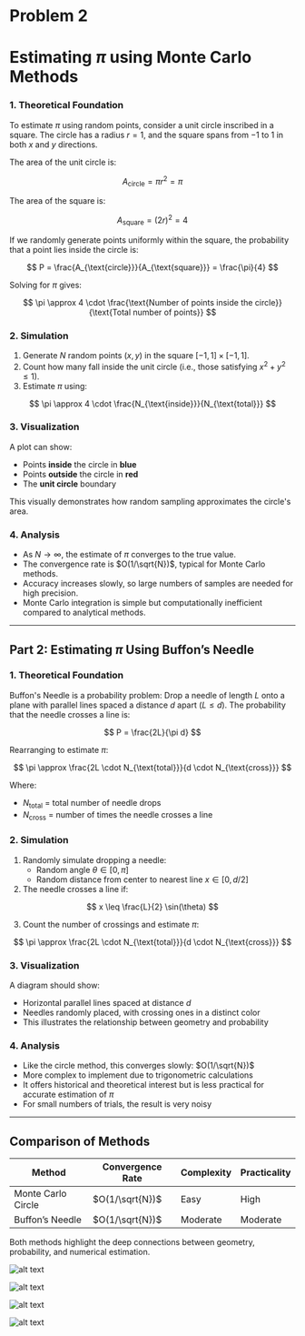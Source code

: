 # Problem 2

# Estimating $\pi$ using Monte Carlo Methods

### 1. Theoretical Foundation

To estimate $\pi$ using random points, consider a unit circle inscribed in a square. The circle has a radius $r = 1$, and the square spans from $-1$ to $1$ in both $x$ and $y$ directions.

The area of the unit circle is:

$$
A_{\text{circle}} = \pi r^2 = \pi
$$

The area of the square is:

$$
A_{\text{square}} = (2r)^2 = 4
$$

If we randomly generate points uniformly within the square, the probability that a point lies inside the circle is:

$$
P = \frac{A_{\text{circle}}}{A_{\text{square}}} = \frac{\pi}{4}
$$

Solving for $\pi$ gives:

$$
\pi \approx 4 \cdot \frac{\text{Number of points inside the circle}}{\text{Total number of points}}
$$

### 2. Simulation

1. Generate $N$ random points $(x, y)$ in the square $[-1, 1] \times [-1, 1]$.
2. Count how many fall inside the unit circle (i.e., those satisfying $x^2 + y^2 \leq 1$).
3. Estimate $\pi$ using:

$$
\pi \approx 4 \cdot \frac{N_{\text{inside}}}{N_{\text{total}}}
$$

### 3. Visualization

A plot can show:

- Points **inside** the circle in **blue**
- Points **outside** the circle in **red**
- The **unit circle** boundary

This visually demonstrates how random sampling approximates the circle's area.

### 4. Analysis

- As $N \rightarrow \infty$, the estimate of $\pi$ converges to the true value.
- The convergence rate is $O(1/\sqrt{N})$, typical for Monte Carlo methods.
- Accuracy increases slowly, so large numbers of samples are needed for high precision.
- Monte Carlo integration is simple but computationally inefficient compared to analytical methods.

---

## Part 2: Estimating $\pi$ Using Buffon’s Needle

### 1. Theoretical Foundation

Buffon's Needle is a probability problem: Drop a needle of length $L$ onto a plane with parallel lines spaced a distance $d$ apart ($L \leq d$). The probability that the needle crosses a line is:

$$
P = \frac{2L}{\pi d}
$$

Rearranging to estimate $\pi$:

$$
\pi \approx \frac{2L \cdot N_{\text{total}}}{d \cdot N_{\text{cross}}}
$$

Where:
- $N_{\text{total}}$ = total number of needle drops
- $N_{\text{cross}}$ = number of times the needle crosses a line

### 2. Simulation

1. Randomly simulate dropping a needle:
   - Random angle $\theta \in [0, \pi]$
   - Random distance from center to nearest line $x \in [0, d/2]$
2. The needle crosses a line if:

$$
x \leq \frac{L}{2} \sin(\theta)
$$

3. Count the number of crossings and estimate $\pi$:

$$
\pi \approx \frac{2L \cdot N_{\text{total}}}{d \cdot N_{\text{cross}}}
$$

### 3. Visualization

A diagram should show:

- Horizontal parallel lines spaced at distance $d$
- Needles randomly placed, with crossing ones in a distinct color
- This illustrates the relationship between geometry and probability

### 4. Analysis

- Like the circle method, this converges slowly: $O(1/\sqrt{N})$
- More complex to implement due to trigonometric calculations
- It offers historical and theoretical interest but is less practical for accurate estimation of $\pi$
- For small numbers of trials, the result is very noisy

---

## Comparison of Methods

| Method              | Convergence Rate | Complexity | Practicality |
|---------------------|------------------|------------|--------------|
| Monte Carlo Circle  | $O(1/\sqrt{N})$  | Easy       | High         |
| Buffon’s Needle     | $O(1/\sqrt{N})$  | Moderate   | Moderate     |

Both methods highlight the deep connections between geometry, probability, and numerical estimation.

![alt text](download2-ezgif.com-video-to-gif-converter.gif)

![alt text](image-12.png)

![alt text](image-13.png)

![alt text](image-11.png)
